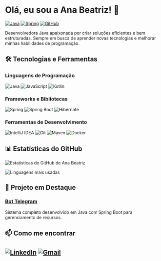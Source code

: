 # Olá, eu sou a Ana Beatriz! 👋

[![Java](https://img.shields.io/badge/Java-ED8B00?style=for-the-badge&logo=openjdk&logoColor=white)](https://www.java.com/)
[![Spring](https://img.shields.io/badge/Spring-6DB33F?style=for-the-badge&logo=spring&logoColor=white)](https://spring.io/)
[![GitHub](https://img.shields.io/badge/GitHub-100000?style=for-the-badge&logo=github&logoColor=white)](https://github.com/ana-beatriz)

Desenvolvedora Java apaixonada por criar soluções eficientes e bem estruturadas. Sempre em busca de aprender novas tecnologias e melhorar minhas habilidades de programação.

## 🛠️ Tecnologias e Ferramentas

### Linguagens de Programação
![Java](https://img.shields.io/badge/Java-%23ED8B00.svg?style=flat&logo=openjdk&logoColor=white)
![JavaScript](https://img.shields.io/badge/JavaScript-F7DF1E?style=flat&logo=javascript&logoColor=black)
![Kotlin](https://img.shields.io/badge/Kotlin-7F52FF?style=flat&logo=kotlin&logoColor=white)

### Frameworks e Bibliotecas
![Spring](https://img.shields.io/badge/Spring-6DB33F?style=flat&logo=spring&logoColor=white)
![Spring Boot](https://img.shields.io/badge/Spring_Boot-6DB33F?style=flat&logo=spring-boot&logoColor=white)
![Hibernate](https://img.shields.io/badge/Hibernate-59666C?style=flat&logo=hibernate&logoColor=white)


### Ferramentas de Desenvolvimento
![IntelliJ IDEA](https://img.shields.io/badge/IntelliJ_IDEA-000000?style=flat&logo=intellij-idea&logoColor=white)
![Git](https://img.shields.io/badge/Git-F05032?style=flat&logo=git&logoColor=white)
![Maven](https://img.shields.io/badge/Maven-C71A36?style=flat&logo=apache-maven&logoColor=white)
![Docker](https://img.shields.io/badge/Docker-2496ED?style=flat&logo=docker&logoColor=white)

## 📊 Estatísticas do GitHub

![Estatísticas do GitHub de Ana Beatriz](https://github-readme-stats.vercel.app/api?username=beatrizlopes30&show_icons=true&theme=radical)

![Linguagens mais usadas](https://github-readme-stats.vercel.app/api/top-langs/?username=beatrizlopes30&layout=compact&theme=radical)

## 📂 Projeto em Destaque

### [Bot Telegram]([https://github.com/ana-beatriz/sistema-gerenciamento](https://github.com/beatrizlopes30/BotFinanceiroTelegram.git))
Sistema completo desenvolvido em Java com Spring Boot para gerenciamento de recursos.

## 📫 Como me encontrar

[![LinkedIn](https://img.shields.io/badge/LinkedIn-0077B5?style=for-the-badge&logo=linkedin&logoColor=white)](https://www.linkedin.com/in/ana-beatriz-lopes-3978a3173)
[![Gmail](https://img.shields.io/badge/Gmail-D14836?style=for-the-badge&logo=gmail&logoColor=white)](mailto:trabalhosdabia@gmail.com)
---
